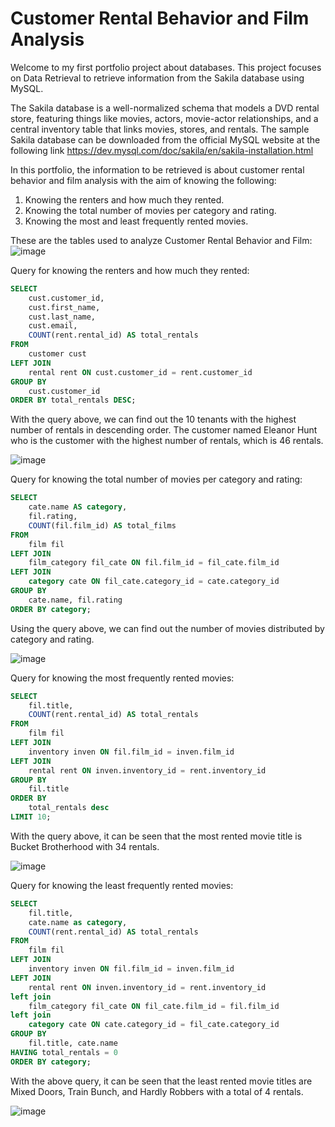 # Customer Rental Behavior and Film Analysis
Welcome to my first portfolio project about databases. This project focuses on Data Retrieval to retrieve information from the Sakila database using MySQL.  

The Sakila database is a well-normalized schema that models a DVD rental store, featuring things like movies, actors, movie-actor relationships, and a central inventory table that links movies, stores, and rentals. The sample Sakila database can be downloaded from the official MySQL website at the following link https://dev.mysql.com/doc/sakila/en/sakila-installation.html

In this portfolio, the information to be retrieved is about customer rental behavior and film analysis with the aim of knowing the following:
1. Knowing the renters and how much they rented.
2. Knowing the total number of movies per category and rating.
3. Knowing the most and least frequently rented movies.

These are the tables used to analyze Customer Rental Behavior and Film:
![image](https://github.com/user-attachments/assets/57af5dba-5ac5-486a-8012-b67df3aff750)


Query for knowing the renters and how much they rented:
```SQL
SELECT 
	cust.customer_id, 
	cust.first_name, 
	cust.last_name, 
	cust.email,
	COUNT(rent.rental_id) AS total_rentals
FROM 
	customer cust
LEFT JOIN 
	rental rent ON cust.customer_id = rent.customer_id
GROUP BY 
	cust.customer_id
ORDER BY total_rentals DESC;
```
With the query above, we can find out the 10 tenants with the highest number of rentals in descending order. The customer named Eleanor Hunt who is the customer with the highest number of rentals, which is 46 rentals.


![image](https://github.com/user-attachments/assets/5a9cf9af-764a-4da5-a675-16921847d0b0)


Query for knowing the total number of movies per category and rating:
```SQL
SELECT 
	cate.name AS category, 
	fil.rating, 
	COUNT(fil.film_id) AS total_films
FROM 
	film fil
LEFT JOIN 
	film_category fil_cate ON fil.film_id = fil_cate.film_id
LEFT JOIN 
	category cate ON fil_cate.category_id = cate.category_id
GROUP BY 
	cate.name, fil.rating
ORDER BY category;
```

Using the query above, we can find out the number of movies distributed by category and rating.

![image](https://github.com/user-attachments/assets/77af342c-f9a7-4d94-bbb6-5f6314b096a9)



Query for knowing the most frequently rented movies:
```SQL
SELECT 
	fil.title, 
	COUNT(rent.rental_id) AS total_rentals
FROM 
	film fil
LEFT JOIN 
	inventory inven ON fil.film_id = inven.film_id
LEFT JOIN 
	rental rent ON inven.inventory_id = rent.inventory_id
GROUP BY 
	fil.title
ORDER BY 
	total_rentals desc
LIMIT 10; 
```

With the query above, it can be seen that the most rented movie title is Bucket Brotherhood with 34 rentals.

![image](https://github.com/user-attachments/assets/b9b00a0a-083e-468b-92fa-a1431db5e2b6)


Query for knowing the least frequently rented movies:
```SQL
SELECT 
	fil.title, 
	cate.name as category,
	COUNT(rent.rental_id) AS total_rentals
FROM 
	film fil
LEFT JOIN 
	inventory inven ON fil.film_id = inven.film_id
LEFT JOIN 
	rental rent ON inven.inventory_id = rent.inventory_id
left join 
	film_category fil_cate ON fil_cate.film_id = fil.film_id 
left join
	category cate ON cate.category_id = fil_cate.category_id 
GROUP BY 
	fil.title, cate.name
HAVING total_rentals = 0
ORDER BY category;
```

With the above query, it can be seen that the least rented movie titles are Mixed Doors, Train Bunch, and Hardly Robbers with a total of 4 rentals.

![image](https://github.com/user-attachments/assets/c9b000ad-8ff1-4eaa-85c9-24138a8f27d1)


